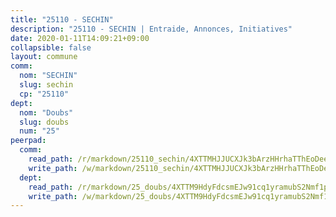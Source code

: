 ```yaml
---
title: "25110 - SECHIN"
description: "25110 - SECHIN | Entraide, Annonces, Initiatives"
date: 2020-01-11T14:09:21+09:00
collapsible: false
layout: commune
comm:
  nom: "SECHIN"
  slug: sechin
  cp: "25110"
dept:
  nom: "Doubs"
  slug: doubs
  num: "25"
peerpad:
  comm:
    read_path: /r/markdown/25110_sechin/4XTTMHJJUCXJk3bArzHHrhaTThEoDeeHc9zzA1C1ugCyinAy4
    write_path: /w/markdown/25110_sechin/4XTTMHJJUCXJk3bArzHHrhaTThEoDeeHc9zzA1C1ugCyinAy4-K3TgUvcCPRhgyq19oJPdkuE42puesQp7XFG5pQwEJmcRcBXVruAbbdGDSxgDU7X6Vdpm3jxzHQ2D2uxFmvhFPLaW8WSmrSoR3tXQBvoD9N6UGEVZpfyDMEqyHNUUcbAjXyU8mker
  dept:
    read_path: /r/markdown/25_doubs/4XTTM9HdyFdcsmEJw91cq1yramubS2Nmf1ps2s84xcMxY74Zv
    write_path: /w/markdown/25_doubs/4XTTM9HdyFdcsmEJw91cq1yramubS2Nmf1ps2s84xcMxY74Zv-K3TgURza6A4QY75MscA2g52nUX9tjMQaHW9mgBSgyRKNNp3M6gkaXA9iDDtpbSx22mTSZbQLYS1izbwsznz8e9u5BERCmGKxZ379xV2nAaDe1bGyxrjytc7G1EcbGtknRFYQ1Lxp
---
```


